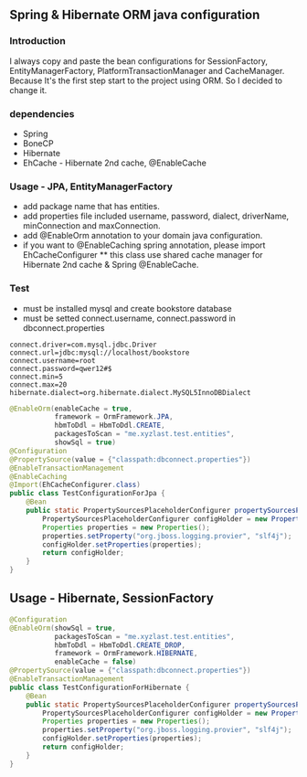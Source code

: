 ## Spring & Hibernate ORM java configuration

### Introduction

I always copy and paste the bean configurations for SessionFactory, EntityManagerFactory, PlatformTransactionManager and CacheManager. Because It's the first step start to the project using ORM.
So I decided to change it.

### dependencies

* Spring
* BoneCP
* Hibernate
* EhCache - Hibernate 2nd cache, @EnableCache

### Usage - JPA, EntityManagerFactory

* add package name that has entities.
* add properties file included username, password, dialect, driverName, minConnection and maxConnection.
* add @EnableOrm annotation to your domain java configuration.
* if you want to @EnableCaching spring annotation, please import EhCacheConfigurer
** this class use shared cache manager for Hibernate 2nd cache & Spring @EnableCache.

### Test

* must be installed mysql and create bookstore database
* must be setted connect.username, connect.password in dbconnect.properties


```properties
connect.driver=com.mysql.jdbc.Driver
connect.url=jdbc:mysql://localhost/bookstore
connect.username=root
connect.password=qwer12#$
connect.min=5
connect.max=20
hibernate.dialect=org.hibernate.dialect.MySQL5InnoDBDialect
```


```java
@EnableOrm(enableCache = true,
           framework = OrmFramework.JPA,
           hbmToDdl = HbmToDdl.CREATE,
           packagesToScan = "me.xyzlast.test.entities",
           showSql = true)
@Configuration
@PropertySource(value = {"classpath:dbconnect.properties"})
@EnableTransactionManagement
@EnableCaching
@Import(EhCacheConfigurer.class)
public class TestConfigurationForJpa {
    @Bean
    public static PropertySourcesPlaceholderConfigurer propertySourcesPlaceholderConfigurer() {
        PropertySourcesPlaceholderConfigurer configHolder = new PropertySourcesPlaceholderConfigurer();
        Properties properties = new Properties();
        properties.setProperty("org.jboss.logging.provier", "slf4j");
        configHolder.setProperties(properties);
        return configHolder;
    }
}
```
## Usage - Hibernate, SessionFactory
```java
@Configuration
@EnableOrm(showSql = true,
           packagesToScan = "me.xyzlast.test.entities",
           hbmToDdl = HbmToDdl.CREATE_DROP,
           framework = OrmFramework.HIBERNATE,
           enableCache = false)
@PropertySource(value = {"classpath:dbconnect.properties"})
@EnableTransactionManagement
public class TestConfigurationForHibernate {
    @Bean
    public static PropertySourcesPlaceholderConfigurer propertySourcesPlaceholderConfigurer() {
        PropertySourcesPlaceholderConfigurer configHolder = new PropertySourcesPlaceholderConfigurer();
        Properties properties = new Properties();
        properties.setProperty("org.jboss.logging.provier", "slf4j");
        configHolder.setProperties(properties);
        return configHolder;
    }
}
```
